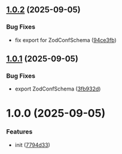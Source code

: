 ## [1.0.2](https://github.com/smnbbrv/zod-conf/compare/v1.0.1...v1.0.2) (2025-09-05)


### Bug Fixes

* fix export for ZodConfSchema ([94ce3fb](https://github.com/smnbbrv/zod-conf/commit/94ce3fb412084dbc9ff748ec71cfac8c13af3dcc))

## [1.0.1](https://github.com/smnbbrv/zod-conf/compare/v1.0.0...v1.0.1) (2025-09-05)


### Bug Fixes

* export ZodConfSchema ([3fb932d](https://github.com/smnbbrv/zod-conf/commit/3fb932d896274af665a9a31ce6db008ef9b9d578))

# 1.0.0 (2025-09-05)


### Features

* init ([7794d33](https://github.com/smnbbrv/zod-conf/commit/7794d33cc17b11684aa9f599c2b197f39597d705))
